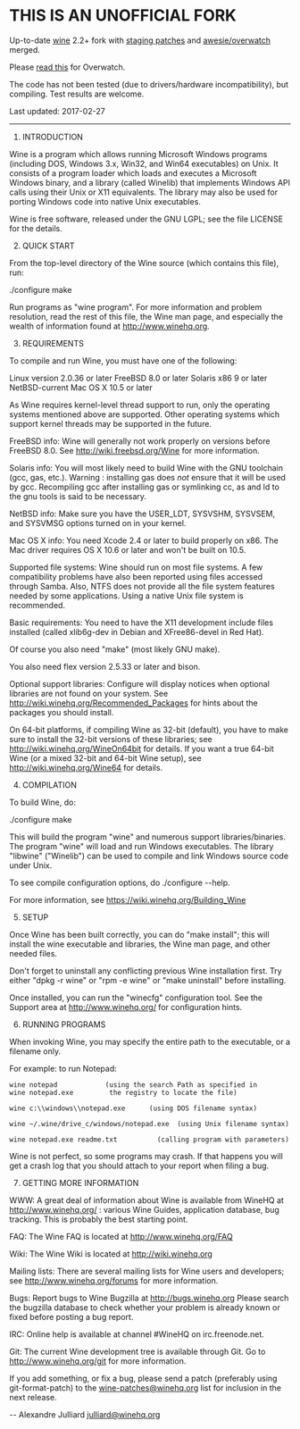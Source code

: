 # THIS IS AN UNOFFICIAL FORK

Up-to-date [wine](https://www.winehq.org/) 2.2+ fork with [staging 
patches](https://github.com/wine-compholio/wine-staging) 
and 
[awesie/overwatch](https://bitbucket.org/awesie/wine-overwatch) merged.

Please [read this](OVERWATCH) for Overwatch.

The code has not been tested (due to drivers/hardware incompatibility), but compiling. Test 
results are welcome.

Last updated: 2017-02-27

---

1. INTRODUCTION

Wine is a program which allows running Microsoft Windows programs
(including DOS, Windows 3.x, Win32, and Win64 executables) on Unix.
It consists of a program loader which loads and executes a Microsoft
Windows binary, and a library (called Winelib) that implements Windows
API calls using their Unix or X11 equivalents.  The library may also
be used for porting Windows code into native Unix executables.

Wine is free software, released under the GNU LGPL; see the file
LICENSE for the details.


2. QUICK START

From the top-level directory of the Wine source (which contains this file),
run:

./configure
make

Run programs as "wine program".  For more information and problem
resolution, read the rest of this file, the Wine man page, and
especially the wealth of information found at http://www.winehq.org.


3. REQUIREMENTS

To compile and run Wine, you must have one of the following:

  Linux version 2.0.36 or later
  FreeBSD 8.0 or later
  Solaris x86 9 or later
  NetBSD-current
  Mac OS X 10.5 or later

As Wine requires kernel-level thread support to run, only the operating
systems mentioned above are supported.  Other operating systems which
support kernel threads may be supported in the future.

FreeBSD info:
  Wine will generally not work properly on versions before FreeBSD 8.0.
  See http://wiki.freebsd.org/Wine for more information.

Solaris info:
  You will most likely need to build Wine with the GNU toolchain
  (gcc, gas, etc.). Warning : installing gas does *not* ensure that it
  will be used by gcc. Recompiling gcc after installing gas or
  symlinking cc, as and ld to the gnu tools is said to be necessary.

NetBSD info:
  Make sure you have the USER_LDT, SYSVSHM, SYSVSEM, and SYSVMSG options
  turned on in your kernel.

Mac OS X info:
  You need Xcode 2.4 or later to build properly on x86.
  The Mac driver requires OS X 10.6 or later and won't be built on 10.5.


Supported file systems:
  Wine should run on most file systems. A few compatibility problems
  have also been reported using files accessed through Samba. Also,
  NTFS does not provide all the file system features needed by some
  applications.  Using a native Unix file system is recommended.

Basic requirements:
  You need to have the X11 development include files installed
  (called xlib6g-dev in Debian and XFree86-devel in Red Hat).

  Of course you also need "make" (most likely GNU make).

  You also need flex version 2.5.33 or later and bison.

Optional support libraries:
  Configure will display notices when optional libraries are not found
  on your system. See http://wiki.winehq.org/Recommended_Packages for
  hints about the packages you should install.

  On 64-bit platforms, if compiling Wine as 32-bit (default), you have
  to make sure to install the 32-bit versions of these libraries; see
  http://wiki.winehq.org/WineOn64bit for details. If you want a true
  64-bit Wine (or a mixed 32-bit and 64-bit Wine setup), see
  http://wiki.winehq.org/Wine64 for details.

4. COMPILATION

To build Wine, do:

./configure
make

This will build the program "wine" and numerous support libraries/binaries.
The program "wine" will load and run Windows executables.
The library "libwine" ("Winelib") can be used to compile and link
Windows source code under Unix.

To see compile configuration options, do ./configure --help.

For more information, see https://wiki.winehq.org/Building_Wine

5. SETUP

Once Wine has been built correctly, you can do "make install"; this
will install the wine executable and libraries, the Wine man page, and
other needed files.

Don't forget to uninstall any conflicting previous Wine installation
first.  Try either "dpkg -r wine" or "rpm -e wine" or "make uninstall"
before installing.

Once installed, you can run the "winecfg" configuration tool. See the
Support area at http://www.winehq.org/ for configuration hints.


6. RUNNING PROGRAMS

When invoking Wine, you may specify the entire path to the executable,
or a filename only.

For example: to run Notepad:

    wine notepad            (using the search Path as specified in
    wine notepad.exe         the registry to locate the file)

    wine c:\\windows\\notepad.exe      (using DOS filename syntax)

    wine ~/.wine/drive_c/windows/notepad.exe  (using Unix filename syntax)

    wine notepad.exe readme.txt          (calling program with parameters)

Wine is not perfect, so some programs may crash. If that happens you
will get a crash log that you should attach to your report when filing
a bug.


7. GETTING MORE INFORMATION

WWW:	A great deal of information about Wine is available from WineHQ at
	http://www.winehq.org/ : various Wine Guides, application database,
	bug tracking. This is probably the best starting point.

FAQ:	The Wine FAQ is located at http://www.winehq.org/FAQ

Wiki:	The Wine Wiki is located at http://wiki.winehq.org

Mailing lists:
	There are several mailing lists for Wine users and developers;
	see http://www.winehq.org/forums for more information.

Bugs:	Report bugs to Wine Bugzilla at http://bugs.winehq.org
	Please search the bugzilla database to check whether your
	problem is already known or fixed before posting a bug report.

IRC:	Online help is available at channel #WineHQ on irc.freenode.net.

Git:	The current Wine development tree is available through Git.
	Go to http://www.winehq.org/git for more information.

If you add something, or fix a bug, please send a patch (preferably
using git-format-patch) to the wine-patches@winehq.org list for
inclusion in the next release.

--
Alexandre Julliard
julliard@winehq.org
